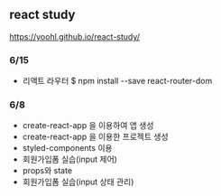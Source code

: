 ## react study
https://yoohl.github.io/react-study/

### 6/15
- 리액트 라우터 
$ npm install --save react-router-dom

### 6/8
- create-react-app 을 이용하여 앱 생성
- create-react-app 을 이용한 프로젝트 생성
- styled-components 이용
- 회원가입폼 실습(input 제어)
- props와 state
- 회원가입폼 실습(input 상태 관리)
